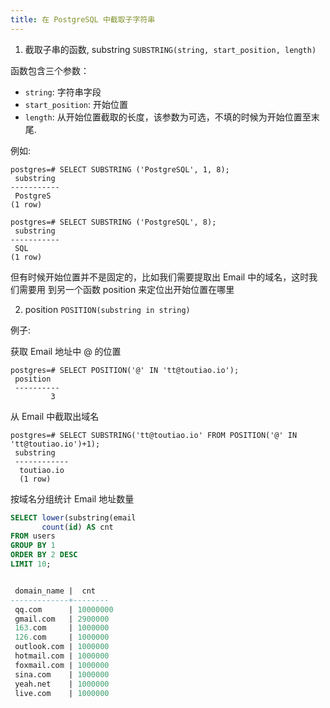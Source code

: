 ```yaml
---
title: 在 PostgreSQL 中截取子字符串
---
```


1. 截取子串的函数, substring `SUBSTRING(string, start_position, length)`

函数包含三个参数：

- `string`: 字符串字段
- `start_position`: 开始位置
- `length`: 从开始位置截取的长度，该参数为可选，不填的时候为开始位置至末尾.

例如:

```
postgres=# SELECT SUBSTRING ('PostgreSQL', 1, 8);
 substring 
-----------
 PostgreS
(1 row)

postgres=# SELECT SUBSTRING ('PostgreSQL', 8);
 substring 
-----------
 SQL
(1 row)
```

但有时候开始位置并不是固定的，比如我们需要提取出 Email 中的域名，这时我们需要用
到另一个函数 position 来定位出开始位置在哪里

2. position `POSITION(substring in string)`

例子:

获取 Email 地址中 @ 的位置

```
postgres=# SELECT POSITION('@' IN 'tt@toutiao.io');
 position 
 ----------
         3
```

从 Email 中截取出域名

```
postgres=# SELECT SUBSTRING('tt@toutiao.io' FROM POSITION('@' IN
'tt@toutiao.io')+1);
 substring  
 ------------
  toutiao.io
  (1 row)
```

按域名分组统计 Email 地址数量

```SQL
SELECT lower(substring(email                                                                                                                FROM position('@' IN email)+1)) AS domain_name,
       count(id) AS cnt
FROM users
GROUP BY 1
ORDER BY 2 DESC
LIMIT 10;


 domain_name |  cnt   
-------------+--------
 qq.com      | 10000000
 gmail.com   | 2900000
 163.com     | 1000000
 126.com     | 1000000
 outlook.com | 1000000
 hotmail.com | 1000000
 foxmail.com | 1000000
 sina.com    | 1000000
 yeah.net    | 1000000
 live.com    | 1000000
```
